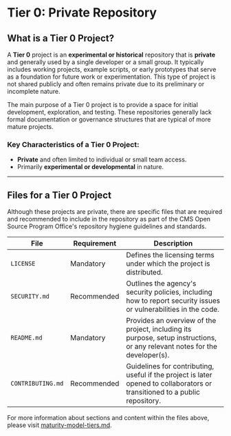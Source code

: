 # Tier 0: Private Repository

## What is a Tier 0 Project?

A **Tier 0** project is an **experimental or historical** repository that is **private** and generally used by a single developer or a small group. It typically includes working projects, example scripts, or early prototypes that serve as a foundation for future work or experimentation. This type of project is not shared publicly and often remains private due to its preliminary or incomplete nature.

The main purpose of a Tier 0 project is to provide a space for initial development, exploration, and testing. These repositories generally lack formal documentation or governance structures that are typical of more mature projects.

### Key Characteristics of a Tier 0 Project:
- **Private** and often limited to individual or small team access.
- Primarily **experimental or developmental** in nature.
  
---

## Files for a Tier 0 Project

Although these projects are private, there are specific files that are required and recommended to include in the repository as part of the CMS Open Source Program Office's repository hygiene guidelines and standards.

| **File**              | **Requirement** | **Description**                                                                                             |
|-----------------------|-----------------|-------------------------------------------------------------------------------------------------------------|
| `LICENSE`             | Mandatory        | Defines the licensing terms under which the project is distributed. |
| `SECURITY.md`         | Recommended       | Outlines the agency's security policies, including how to report security issues or vulnerabilities in the code. |
| `README.md`           |  Mandatory     | Provides an overview of the project, including its purpose, setup instructions, or any relevant notes for the developer(s). |
| `CONTRIBUTING.md`     | Recommended        | Guidelines for contributing, useful if the project is later opened to collaborators or transitioned to a public repository. |

For more information about sections and content within the files above, please visit [maturity-model-tiers.md](https://github.com/DSACMS/repo-scaffolder/blob/main/maturity-model-tiers.md).